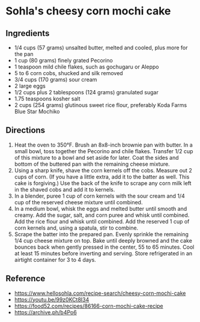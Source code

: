 # Sohla's cheesy corn mochi cake

## Ingredients

- 1/4 cups (57 grams) unsalted butter, melted and cooled, plus more for the pan
- 1 cup (80 grams) finely grated Pecorino
- 1 teaspoon mild chile flakes, such as gochugaru or Aleppo
- 5 to 6 corn cobs, shucked and silk removed
- 3/4 cups (170 grams) sour cream
- 2 large eggs
- 1/2 cups plus 2 tablespoons (124 grams) granulated sugar
- 1.75 teaspoons kosher salt
- 2 cups (254 grams) glutinous sweet rice flour, preferably Koda Farms Blue Star Mochiko

## Directions

1. Heat the oven to 350°F. Brush an 8x8-inch brownie pan with butter. In a small bowl, toss together the Pecorino and chile flakes. Transfer 1/2 cup of this mixture to a bowl and set aside for later. Coat the sides and bottom of the buttered pan with the remaining cheese mixture.
2. Using a sharp knife, shave the corn kernels off the cobs. Measure out 2 cups of corn. (If you have a little extra, add it to the batter as well. This cake is forgiving.) Use the back of the knife to scrape any corn milk left in the shaved cobs and add it to kernels.
3. In a blender, puree 1 cup of corn kernels with the sour cream and 1/4 cup of the reserved cheese mixture until combined.
4. In a medium bowl, whisk the eggs and melted butter until smooth and creamy. Add the sugar, salt, and corn puree and whisk until combined. Add the rice flour and whisk until combined. Add the reserved 1 cup of corn kernels and, using a spatula, stir to combine.
5. Scrape the batter into the prepared pan. Evenly sprinkle the remaining 1/4 cup cheese mixture on top. Bake until deeply browned and the cake bounces back when gently pressed in the center, 55 to 65 minutes. Cool at least 15 minutes before inverting and serving. Store refrigerated in an airtight container for 3 to 4 days.

## Reference

- <https://www.hellosohla.com/recipe-search/cheesy-corn-mochi-cake>
- <https://youtu.be/99z0KCt8I34>
- <https://food52.com/recipes/86166-corn-mochi-cake-recipe>
- <https://archive.ph/b4Po6>
